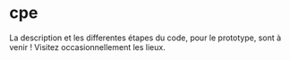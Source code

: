 # cpe
La description et les differentes étapes du code, pour le prototype, sont à venir !
Visitez occasionnellement les lieux.  
